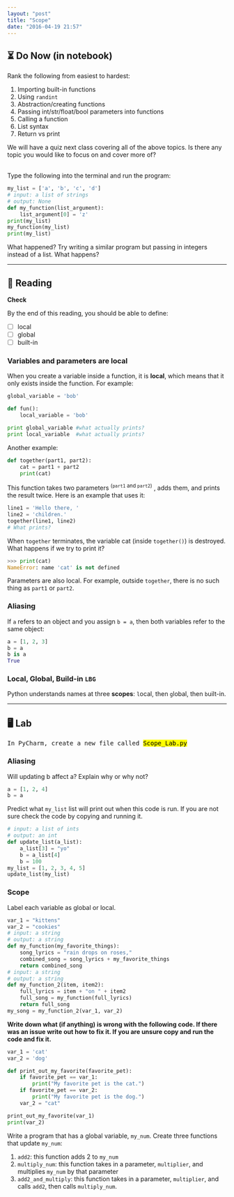 ```yaml
---
layout: "post"
title: "Scope"
date: "2016-04-19 21:57"
---
```


## ⏳ Do Now (in notebook)

Rank the following from easiest to hardest:

1. Importing built-in functions
2. Using `randint`
3. Abstraction/creating functions
4. Passing int/str/float/bool parameters into functions
5. Calling a function
6. List syntax
7. Return vs print

We will have a quiz next class covering all of the above topics. Is there any topic you would like to focus on and cover more of? <br><br>

Type the following into the terminal and run the program:

```python
my_list = ['a', 'b', 'c', 'd']
# input: a list of strings
# output: None
def my_function(list_argument):
	list_argument[0] = 'z'
print(my_list)
my_function(my_list)
print(my_list)
```
What happened? Try writing a similar program but passing in integers instead of a list. What happens?

---

## 📖 Reading

**Check**

By the end of this reading, you should be able to define:

- [ ] local
- [ ] global
- [ ] built-in

### Variables and parameters are local

When you create a variable inside a function, it is **local**, which means that it only exists inside the function. For example:

```python
global_variable = 'bob'

def fun():
    local_variable = 'bob'

print global_variable #what actually prints?
print local_variable  #what actually prints?
```

Another example:

```python
def together(part1, part2):
    cat = part1 + part2
    print(cat)
```

This function takes two parameters <sup>(`part1` and `part2`)</sup> , adds them, and prints the result twice. Here is an example that uses it:

```python
line1 = 'Hello there, '
line2 = 'children.'
together(line1, line2)
# What prints?
```
When `together` terminates, the variable cat (inside `together()`) is destroyed. What happens if we try to print it?

```python
>>> print(cat)
NameError: name 'cat' is not defined
```

Parameters are also local. For example, outside `together`, there is no such thing as `part1` or `part2`.

### Aliasing

If `a` refers to an object and you assign `b = a`, then both variables refer to the same object:

```python
a = [1, 2, 3]
b = a
b is a
True
```

### Local, Global, Build-in `LBG`

Python understands names at three **scopes**: `l`ocal, then `g`lobal, then `b`uilt-in.

---

## 🖥 Lab

<kbd>In PyCharm, create a new file called <mark>Scope_Lab.py</mark></kbd>

### Aliasing

Will updating b affect a? Explain why or why not?

```python
a = [1, 2, 4]
b = a
```

Predict what `my_list` list will print out when this code is run. If you are not sure check the code by copying and running it.

```python
# input: a list of ints
# output: an int
def update_list(a_list):
    a_list[3] = "yo"
    b = a_list[4]
    b = 100
my_list = [1, 2, 3, 4, 5]
update_list(my_list)
```

### Scope

Label each variable as global or local.

```python
var_1 = "kittens"
var_2 = "cookies"
# input: a string
# output: a string
def my_function(my_favorite_things):
    song_lyrics = "rain drops on roses,"
    combined_song = song_lyrics + my_favorite_things
    return combined_song
# input: a string
# output: a string
def my_function_2(item, item2):
    full_lyrics = item + "on " + item2
    full_song = my_function(full_lyrics)
    return full_song
my_song = my_function_2(var_1, var_2)
```

**Write down what (if anything) is wrong with the following code. If there was an issue write out how to fix it. If you are unsure copy and run the code and fix it.**

```python
var_1 = 'cat'
var_2 = 'dog'

def print_out_my_favorite(favorite_pet):
    if favorite_pet == var_1:
        print("My favorite pet is the cat.")
    if favorite_pet == var_2:
        print("My favorite pet is the dog.")
    var_2 = "cat"

print_out_my_favorite(var_1)
print(var_2)
```

Write a program that has a global variable, `my_num`. Create three functions that update `my_num`:

1. `add2`: this function adds 2 to `my_num`
2. `multiply_num`: this function takes in a parameter, `multiplier`, and multiplies `my_num` by that parameter
3. `add2_and_multiply`: this function takes in a parameter, `multiplier`, and calls `add2`, then calls `multiply_num`.
